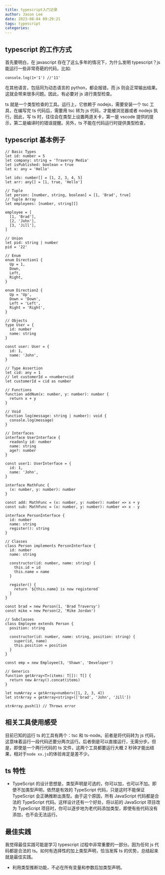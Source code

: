 ```yaml
---
title: typescript入门记录
author: Jason Lee
date: 2023-08-04 09:29:21
tags: typescript
categories:
---
```


## typescript 的工作方式

首先要明白，在 javascript 存在了这么多年的情况下，为什么发明 typescript？js 能运行一些非常奇葩的代码，比如:

```
console.log(1+'1') //'11'
```

在其他语言，包括同为动态语言的 python，都会报错，而 js 则会正常输出结果。这就会带来很多问题。因此，有必要对 js 进行类型检查。

ts 就是一个类型检查的工具。运行上，它依赖于 nodejs，需要安装一个 tsc 工具，在编写完 ts 代码后，需要用 tsc 转为 js 代码，才能被浏览器或者 nodejs 执行。因此，写 ts 时，往往会在类型上设置两道关卡，第一是 vscode 提供的提示，第二是编译时的错误提醒。另外，ts 不能在代码运行时提供类型检查，

## typescript 基本例子

```
// Basic Types
let id: number = 5
let company: string = 'Traversy Media'
let isPublished: boolean = true
let x: any = 'Hello'

let ids: number[] = [1, 2, 3, 4, 5]
let arr: any[] = [1, true, 'Hello']

// Tuple
let person: [number, string, boolean] = [1, 'Brad', true]
// Tuple Array
let employees: [number, string][]

employee = [
  [1, 'Brad'],
  [2, 'John'],
  [3, 'Jill'],
]

// Union
let pid: string | number
pid = '22'

// Enum
enum Direction1 {
  Up = 1,
  Down,
  Left,
  Right,
}

enum Direction2 {
  Up = 'Up',
  Down = 'Down',
  Left = 'Left',
  Right = 'Right',
}

// Objects
type User = {
  id: number
  name: string
}

const user: User = {
  id: 1,
  name: 'John',
}

// Type Assertion
let cid: any = 1
// let customerId = <number>cid
let customerId = cid as number

// Functions
function addNum(x: number, y: number): number {
  return x + y
}

// Void
function log(message: string | number): void {
  console.log(message)
}

// Interfaces
interface UserInterface {
  readonly id: number
  name: string
  age?: number
}

const user1: UserInterface = {
  id: 1,
  name: 'John',
}

interface MathFunc {
  (x: number, y: number): number
}

const add: MathFunc = (x: number, y: number): number => x + y
const sub: MathFunc = (x: number, y: number): number => x - y

interface PersonInterface {
  id: number
  name: string
  register(): string
}

// Classes
class Person implements PersonInterface {
  id: number
  name: string

  constructor(id: number, name: string) {
    this.id = id
    this.name = name
  }

  register() {
    return `${this.name} is now registered`
  }
}

const brad = new Person(1, 'Brad Traversy')
const mike = new Person(2, 'Mike Jordan')

// Subclasses
class Employee extends Person {
  position: string

  constructor(id: number, name: string, position: string) {
    super(id, name)
    this.position = position
  }
}

const emp = new Employee(3, 'Shawn', 'Developer')

// Generics
function getArray<T>(items: T[]): T[] {
  return new Array().concat(items)
}

let numArray = getArray<number>([1, 2, 3, 4])
let strArray = getArray<string>(['brad', 'John', 'Jill'])

strArray.push(1) // Throws error
```

## 相关工具使用感受

目前已知的运行 ts 的工具有两个：tsc 和 ts-node。前者是将代码转为 js 代码，这意味着运行一段代码还要分两次运行。后者倒是可以直接运行，无需分步。但是，即使是一个两行代码的 ts 文件，这两个工具都要运行大概 2 秒钟才能出结果，相对于`node xx.js`的体验肯定是差不少。

## ts 特性

- TypeScript 的设计思想是，类型声明是可选的，你可以加，也可以不加。即使不加类型声明，依然是有效的 TypeScript 代码，只是这时不能保证 TypeScript 会正确推断出类型。由于这个原因，所有 JavaScript 代码都是合法的 TypeScript 代码。这样设计还有一个好处，将以前的 JavaScript 项目改为 TypeScript 项目时，你可以逐步地为老代码添加类型，即使有些代码没有添加，也不会无法运行。

## 最佳实践

我觉得最佳实践可能是学习 typescript 过程中非常重要的一部分。因为任何 js 代码都是合法的 ts。如何有选择性的加上类型声明，恰当发挥 ts 的优势，总结起来就是最佳实践。

- 利用类型推断功能，不必在所有变量和参数后加类型声明。
